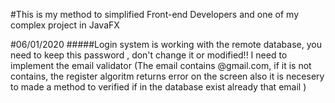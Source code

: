 #This is my method to simplified Front-end Developers and one of my complex project in JavaFX

#06/01/2020
#####Login system is working with the remote database, you need to keep this password , don't change it or modified!!
I need to implement the email validator (The email contains @gmail.com, if it is not contains, the register algoritm returns error on the screen also it is necesery to made a method to verified if in the database exist already that email )